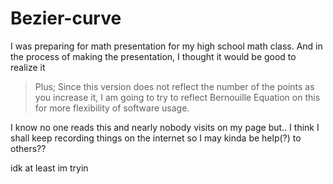 # Bezier-curve
I was preparing for math presentation for my high school math class. And in the process of making the presentation, I thought it would be good to realize it

>Plus;
Since this version does not reflect the number of the points as you increase it, I am going to try to reflect Bernouille Equation on this for more flexibility of software usage.

I know no one reads this and nearly nobody visits on my page but..
I think I shall keep recording things on the internet so I may kinda be help(?) to others??


idk at least im tryin
